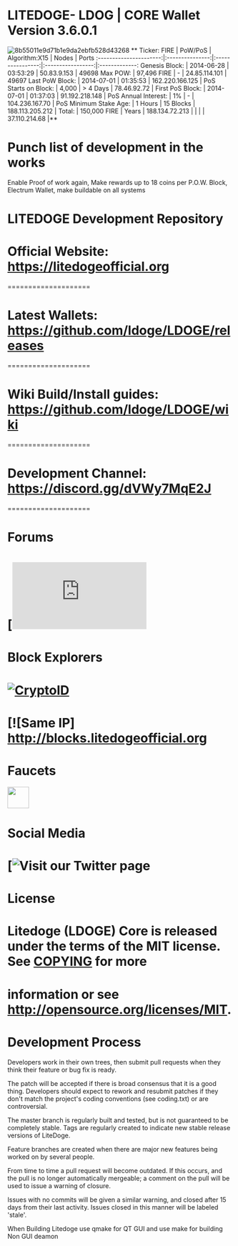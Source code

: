 # LITEDOGE- LDOG | CORE Wallet Version 3.6.0.1 
![8b55011e9d71b1e9da2ebfb528d43268](https://github.com/ldoge/LDOGE/blob/master/src/qt/res/icons/litedogecoin-128.png) 
**
 Ticker: FIRE           | PoW/PoS         | Algorithm:X15    |     Nodes         |     Ports
:----------------------:|:---------------:|:----------------:|:-----------------:|:-------------:
 Genesis Block:         | 2014-06-28      | 03:53:29         |   50.83.9.153     |     49698 
 Max POW:               | 97,496  FIRE    | -                |   24.85.114.101   |     49697
 Last PoW Block:        | 2014-07-01      | 01:35:53         |   162.220.166.125 |
 PoS Starts on Block:   | 4,000           | > 4 Days         |   78.46.92.72     |
 First PoS Block:       | 2014-07-01      | 01:37:03         |   91.192.218.148  |
 PoS Annual Interest:   | 1%              | -                |    104.236.167.70 |
 PoS Minimum Stake Age: | 1 Hours         | 15 Blocks        |   188.113.205.212 |
 Total:                 | 150,000 FIRE    | Years            |   188.134.72.213  |
                        |                 |                  |   37.110.214.68   |**
                        
                     
# Punch list of development in the works 

Enable Proof of work again, Make rewards up to 18 coins per P.O.W. Block, Electrum Wallet, make buildable on all systems

# LITEDOGE Development Repository

# Official Website: https://litedogeofficial.org
====================

# Latest Wallets: https://github.com/ldoge/LDOGE/releases
====================

# Wiki Build/Install guides: https://github.com/ldoge/LDOGE/wiki
====================

# Development Channel: https://discord.gg/dVWy7MqE2J
====================

Forums
====================
# [![Visit our BitCoinTalk Forum](https://bitcointalk.org/index.php?topic=1308769.0)

Block Explorers
====================
# [![CryptoID](https://chainz.cryptoid.info/theme/cryptoID64.png)](https://chainz.cryptoid.info/ldoge/)
# [![Same IP] http://blocks.litedogeofficial.org

Faucets
====================
<a href="https://btcpop.co/faucet/LDOGE"><img src="https://btcpop.co/faucet/LDOGE" align="center" height="48" width="48" ></a>

Social Media
====================
# [![Visit our Twitter page](https://twitter.com/litedoge2018)

License
====================
# Litedoge (LDOGE) Core is released under the terms of the MIT license. See [COPYING](COPYING) for more
# information or see http://opensource.org/licenses/MIT.

# Development Process 

Developers work in their own trees, then submit pull requests when they think their feature or bug fix is ready.

The patch will be accepted if there is broad consensus that it is a good thing. Developers should expect to rework and resubmit patches if they don't match the project's coding conventions (see coding.txt) or are controversial.

The master branch is regularly built and tested, but is not guaranteed to be completely stable. Tags are regularly created to indicate new stable release versions of LiteDoge.

Feature branches are created when there are major new features being worked on by several people.

From time to time a pull request will become outdated. If this occurs, and the pull is no longer automatically mergeable; a comment on the pull will be used to issue a warning of closure. 

Issues with no commits will be given a similar warning, and closed after 15 days from their last activity. Issues closed in this manner will be labeled 'stale'.

When Building Litedoge use qmake for QT GUI and use make for building Non GUI deamon 
